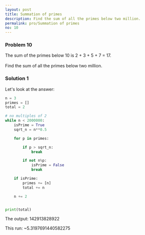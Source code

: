 ```yaml
---
layout: post
title: Summation of primes
description: Find the sum of all the primes below two million.
permalink: pro/Summation of primes
no: 10
---
```


<div class='problem'>
<h3>Problem 10</h3>
<p>The sum of the primes below 10 is 2 + 3 + 5 + 7 = 17.
<br><br>Find the sum of all the primes below two million.</p>
</div>

<h3> Solution 1</h3>

Let's look at the answer:

```python
n = 3
primes = []
total = 2

# no multiples of 2
while n < 2000000:
    isPrime = True
    sqrt_n = n**0.5

    for p in primes:

        if p > sqrt_n:
            break

        if not n%p:
            isPrime = False
            break

    if isPrime:
        primes += [n]
        total += n

    n += 2


print(total)
```

The output: 142913828922 

This run: ~5.3197691440582275 

